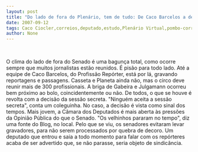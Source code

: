 ```yaml
---
layout: post
title: "Do lado de fora do Plenário, tem de tudo: De Caco Barcelos a deputado pombo-correio"
date: 2007-09-12
tags: Caco Ciocler,correios,deputado,estudo,Plenário Virtual,pombo-correio
author: None
---
```


&nbsp;

O clima do lado de fora do Senado &eacute; uma bagun&ccedil;a total, como ocorre sempre que muitos jornalistas est&atilde;o reunidos. &Eacute; pis&atilde;o para todo lado.
At&eacute; a equipe de Caco Barcelos, do Profiss&atilde;o Rep&oacute;rter, est&aacute; por l&aacute;, gravando reportagens e passagens. Casseta e Planeta ainda n&atilde;o, mas o circo deve reunir mais de 300 profissionais. A briga de Gabeira e Julgamann ocorreu bem pr&oacute;ximo ao bolo, coincidentemente ou n&atilde;o.
De todos, o que se houve &eacute; revolta com a decis&atilde;o da sess&atilde;o secreta. &quot;Ningu&eacute;m aceita a sess&atilde;o secreta&quot;, conta um coleguinha.
No caso, a decis&atilde;o &eacute; vista como sinal dos tempos. Mais jovem, a C&acirc;mara dos Deputados &eacute; mais aberta &agrave;s press&otilde;es da Opini&atilde;o P&uacute;blica do que o Senado. &quot;Os velhinhos pararam no tempo&quot;, diz uma fonte do Blog, no local.
Pelo que se viu, os senadores evitaram levar gravadores, para n&atilde;o serem processados por quebra de decoro.
Um deputado que entrou e saia a todo momento para falar com os rep&oacute;rteres acaba de ser advertido que, se n&atilde;o parasse, seria objeto de sindic&acirc;ncia. 